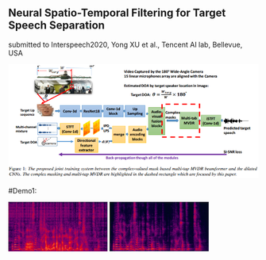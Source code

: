 ## Neural Spatio-Temporal Filtering for Target Speech Separation
submitted to Interspeech2020, Yong XU et al., Tencent AI lab, Bellevue, USA

<img src="system_overview.png" alt="hi" class="inline"/>

#Demo1:

<img src="audio/mix.png" width="200" height="100"> <img src="audio/clean.png" width="200" height="100">
